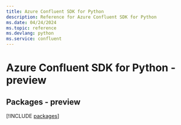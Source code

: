 ```yaml
---
title: Azure Confluent SDK for Python
description: Reference for Azure Confluent SDK for Python
ms.date: 04/24/2024
ms.topic: reference
ms.devlang: python
ms.service: confluent
---
```

# Azure Confluent SDK for Python - preview
## Packages - preview
[!INCLUDE [packages](confluent-index.md)]